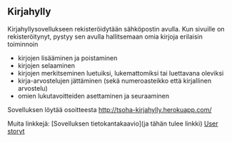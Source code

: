 ## Kirjahylly

Kirjahyllysovellukseen rekisteröidytään sähköpostin avulla. Kun sivuille on rekisteröitynyt, pystyy sen avulla hallitsemaan omia kirjoja erilaisin toiminnoin

  - kirjojen lisääminen ja poistaminen
  - kirjojen selaaminen
  - kirjojen merkitseminen luetuiksi, lukemattomiksi tai luettavana oleviksi
  - kirja-arvostelujen jättäminen (sekä numeroasteikko että kirjallinen arvostelu)
  - omien lukutavoitteiden asettaminen ja seuraaminen


Sovelluksen löytää osoitteesta http://tsoha-kirjahylly.herokuapp.com/ 

Muita linkkejä:
[Sovelluksen tietokantakaavio](ja tähän tulee linkki)
[User storyt](https://github.com/riinaalisah/Kirjahylly/blob/master/documentation/user_stories.md)
